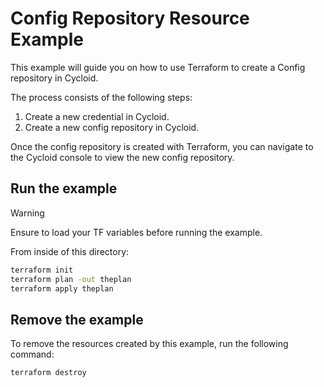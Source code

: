 # Config Repository Resource Example

This example will guide you on how to use Terraform to create a Config repository in Cycloid.

The process consists of the following steps:
1. Create a new credential in Cycloid.
2. Create a new config repository in Cycloid.

Once the config repository is created with Terraform, you can navigate to the Cycloid console to view the new config repository.

## Run the example

> [!WARNING]
> Ensure to load your TF variables before running the example.

From inside of this directory:

```bash
terraform init
terraform plan -out theplan
terraform apply theplan
```

## Remove the example

To remove the resources created by this example, run the following command:

```bash
terraform destroy
```
